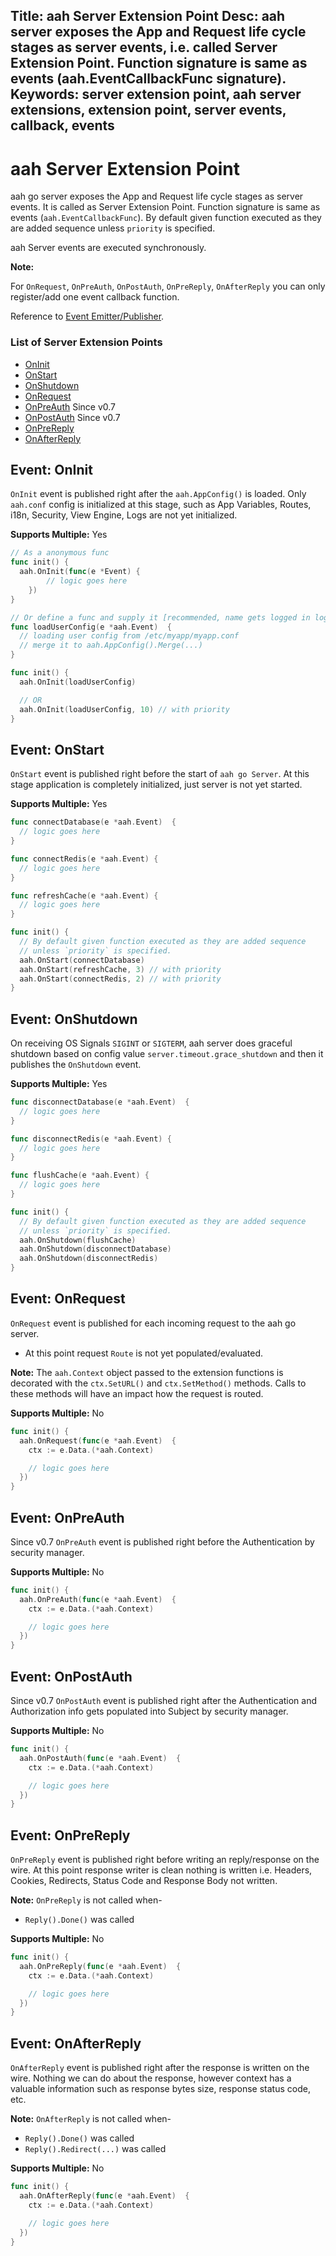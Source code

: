 Title: aah Server Extension Point
Desc: aah server exposes the App and Request life cycle stages as server events, i.e. called Server Extension Point. Function signature is same as events (aah.EventCallbackFunc signature).
Keywords: server extension point, aah server extensions, extension point, server events, callback, events
---
# aah Server Extension Point

aah go server exposes the App and Request life cycle stages as server events. It is called as Server Extension Point. Function signature is same as events (`aah.EventCallbackFunc`). By default given function executed as they are added sequence unless `priority` is specified.

aah Server events are executed synchronously.

<div class="alert alert-info-blue">
<p><strong>Note:</strong></p>
<p>For <code>OnRequest</code>, <code>OnPreAuth</code>, <code>OnPostAuth</code>, <code>OnPreReply</code>, <code>OnAfterReply</code> you can only register/add one event callback function.</p>
</div>

Reference to [Event Emitter/Publisher](event-publisher.html).

### List of Server Extension Points

  * [OnInit](#event-oninit)
  * [OnStart](#event-onstart)
  * [OnShutdown](#event-onshutdown)
  * [OnRequest](#event-onrequest)
  * [OnPreAuth](#event-onpreauth) <span class="badge lb-xs">Since v0.7</span>
  * [OnPostAuth](#event-onpostauth) <span class="badge lb-xs">Since v0.7</span>
  * [OnPreReply](#event-onprereply)
  * [OnAfterReply](#event-onafterreply)

## Event: OnInit

`OnInit` event is published right after the `aah.AppConfig()` is loaded. Only `aah.conf` config is initialized at this stage, such as App Variables, Routes, i18n, Security, View Engine, Logs are not yet initialized.

**Supports Multiple:** Yes

```go
// As a anonymous func
func init() {
  aah.OnInit(func(e *Event) {
		// logic goes here
	})
}

// Or define a func and supply it [recommended, name gets logged in log]
func loadUserConfig(e *aah.Event)  {
  // loading user config from /etc/myapp/myapp.conf
  // merge it to aah.AppConfig().Merge(...)
}

func init() {
  aah.OnInit(loadUserConfig)

  // OR
  aah.OnInit(loadUserConfig, 10) // with priority
}
```

## Event: OnStart

`OnStart` event is published right before the start of `aah go Server`. At this stage application is completely initialized, just server is not yet started.

**Supports Multiple:** Yes

```go
func connectDatabase(e *aah.Event)  {
  // logic goes here
}

func connectRedis(e *aah.Event) {
  // logic goes here
}

func refreshCache(e *aah.Event) {
  // logic goes here
}

func init() {
  // By default given function executed as they are added sequence
  // unless `priority` is specified.
  aah.OnStart(connectDatabase)
  aah.OnStart(refreshCache, 3) // with priority
  aah.OnStart(connectRedis, 2) // with priority
}
```

## Event: OnShutdown

On receiving OS Signals `SIGINT` or `SIGTERM`, aah server does graceful shutdown based on config value `server.timeout.grace_shutdown` and then it publishes the `OnShutdown` event.

**Supports Multiple:** Yes

```go
func disconnectDatabase(e *aah.Event)  {
  // logic goes here
}

func disconnectRedis(e *aah.Event) {
  // logic goes here
}

func flushCache(e *aah.Event) {
  // logic goes here
}

func init() {
  // By default given function executed as they are added sequence
  // unless `priority` is specified.
  aah.OnShutdown(flushCache)
  aah.OnShutdown(disconnectDatabase)
  aah.OnShutdown(disconnectRedis)
}
```

## Event: OnRequest

`OnRequest` event is published for each incoming request to the aah go server.

  * At this point request `Route` is not yet populated/evaluated.

**Note:** The `aah.Context` object passed to the extension functions is decorated with the `ctx.SetURL()` and `ctx.SetMethod()` methods. Calls to these methods will have an impact how the request is routed.

**Supports Multiple:** No

```go
func init() {
  aah.OnRequest(func(e *aah.Event)  {
    ctx := e.Data.(*aah.Context)

    // logic goes here
  })
}
```

## Event: OnPreAuth

<span class="badge lb-sm">Since v0.7</span> `OnPreAuth` event is published right before the Authentication by security manager.

**Supports Multiple:** No

```go
func init() {
  aah.OnPreAuth(func(e *aah.Event)  {
    ctx := e.Data.(*aah.Context)

    // logic goes here
  })
}
```

## Event: OnPostAuth

<span class="badge lb-sm">Since v0.7</span> `OnPostAuth` event is published right after the Authentication and Authorization info gets populated into Subject by security manager.

**Supports Multiple:** No

```go
func init() {
  aah.OnPostAuth(func(e *aah.Event)  {
    ctx := e.Data.(*aah.Context)

    // logic goes here
  })
}
```

## Event: OnPreReply

`OnPreReply` event is published right before writing an reply/response on the wire. At this point response writer is clean nothing is written i.e. Headers, Cookies, Redirects, Status Code and Response Body not written.

**Note:** `OnPreReply` is not called when-

  * `Reply().Done()` was called

**Supports Multiple:** No

```go
func init() {
  aah.OnPreReply(func(e *aah.Event)  {
    ctx := e.Data.(*aah.Context)

    // logic goes here
  })
}
```

## Event: OnAfterReply

`OnAfterReply` event is published right after the response is written on the wire. Nothing we can do about the response, however context has a valuable information such as response bytes size, response status code, etc.

**Note:** `OnAfterReply` is not called when-

  * `Reply().Done()` was called
  * `Reply().Redirect(...)` was called

**Supports Multiple:** No

```go
func init() {
  aah.OnAfterReply(func(e *aah.Event)  {
    ctx := e.Data.(*aah.Context)

    // logic goes here
  })
}
```
